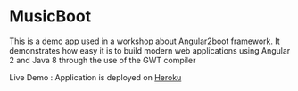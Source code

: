 # MusicBoot

This is a demo app used in a workshop about Angular2boot framework. It demonstrates how easy it is to build modern web applications using Angular 2 and Java 8 through the use of the GWT compiler

Live Demo : Application is deployed on [Heroku](http://music-boot.herokuapp.com/)
